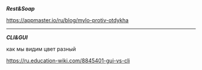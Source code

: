 
***Rest&Soap***

https://appmaster.io/ru/blog/mylo-protiv-otdykha
<hr>

***CLI&GUI***

как мы видим цвет разный

https://ru.education-wiki.com/8845401-gui-vs-cli
